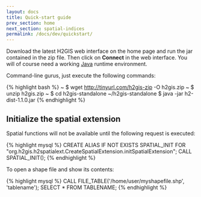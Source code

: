 ```yaml
---
layout: docs
title: Quick-start guide
prev_section: home
next_section: spatial-indices
permalink: /docs/dev/quickstart/
---
```


Download the latest H2GIS web interface on the home page and run the jar
contained in the zip file. Then click on **Connect** in the web interface. You
will of course need a working [Java][] runtime environment.

Command-line gurus, just execute the following commands:

{% highlight bash %}
~ $ wget http://tinyurl.com/h2gis-zip -O h2gis.zip
~ $ unzip h2gis.zip
~ $ cd h2gis-standalone
~/h2gis-standalone $ java -jar h2-dist-1.1.0.jar
{% endhighlight %}

## Initialize the spatial extension

Spatial functions will not be available until the following request is
executed:

{% highlight mysql %}
CREATE ALIAS IF NOT EXISTS SPATIAL_INIT FOR
    "org.h2gis.h2spatialext.CreateSpatialExtension.initSpatialExtension";
CALL SPATIAL_INIT();
{% endhighlight %}

To open a shape file and show its contents:

{% highlight mysql %}
CALL FILE_TABLE('/home/user/myshapefile.shp', 'tablename');
SELECT * FROM TABLENAME;
{% endhighlight %}

[Java]: http://java.com/en/download/index.jsp

